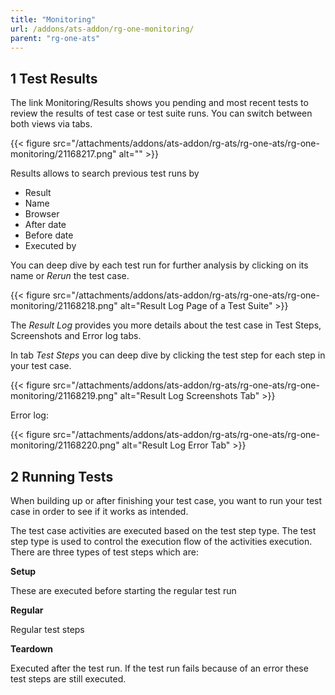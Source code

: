 ```yaml
---
title: "Monitoring"
url: /addons/ats-addon/rg-one-monitoring/
parent: "rg-one-ats"
---
```


## 1 Test Results

The link Monitoring/Results shows you pending and most recent tests to review the results of test case or test suite runs. You can switch between both views via tabs.

{{< figure src="/attachments/addons/ats-addon/rg-ats/rg-one-ats/rg-one-monitoring/21168217.png" alt="" >}}

Results allows to search previous test runs by

*   Result
*   Name
*   Browser
*   After date
*   Before date
*   Executed by

You can deep dive by each test run for further analysis by clicking on its name or _Rerun_ the test case.

{{< figure src="/attachments/addons/ats-addon/rg-ats/rg-one-ats/rg-one-monitoring/21168218.png" alt="Result Log Page of a Test Suite" >}}

The _Result Log_ provides you more details about the test case in Test Steps, Screenshots and Error log tabs.

In tab _Test Steps_ you can deep dive by clicking the test step for each step in your test case.

{{< figure src="/attachments/addons/ats-addon/rg-ats/rg-one-ats/rg-one-monitoring/21168219.png" alt="Result Log Screenshots Tab" >}}

Error log:

{{< figure src="/attachments/addons/ats-addon/rg-ats/rg-one-ats/rg-one-monitoring/21168220.png" alt="Result Log Error Tab" >}}

## 2 Running Tests

When building up or after finishing your test case, you want to run your test case in order to see if it works as intended.

The test case activities are executed based on the test step type. The test step type is used to control the execution flow of the activities execution. There are three types of test steps which are:

**Setup**

These are executed before starting the regular test run

**Regular**

Regular test steps

**Teardown**

Executed after the test run. If the test run fails because of an error these test steps are still executed.
